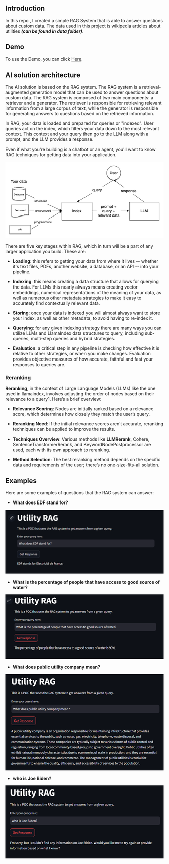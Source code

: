 ## Introduction

In this repo , I created a simple RAG System that is able to answer questions about custom data. The data used in this project is wikipedia articles about utilities ***(can be found in data folder)***.

## Demo

To use the Demo, you can click [Here](https://avertra-rag.streamlit.app/).

## AI solution architecture

The AI solution is based on the RAG system. The RAG system is a retrieval-augmented generation model that can be used to answer questions about custom data. The RAG system is composed of two main components: a retriever and a generator. The retriever is responsible for retrieving relevant information from a large corpus of text, while the generator is responsible for generating answers to questions based on the retrieved information.

In RAG, your data is loaded and prepared for queries or "indexed". User queries act on the index, which filters your data down to the most relevant context. This context and your query then go to the LLM along with a prompt, and the LLM provides a response.

Even if what you're building is a chatbot or an agent, you'll want to know RAG techniques for getting data into your application.

![alt text](general_rag_system.png)

There are five key stages within RAG, which in turn will be a part of any larger application you build. These are:

* **Loading**: this refers to getting your data from where it lives -- whether it's text files, PDFs, another website, a database, or an API -- into your pipeline.

* **Indexing**: this means creating a data structure that allows for querying the data. For LLMs this nearly always means creating vector embeddings, numerical representations of the meaning of your data, as well as numerous other metadata strategies to make it easy to accurately find contextually relevant data.

* **Storing**: once your data is indexed you will almost always want to store your index, as well as other metadata, to avoid having to re-index it.

* **Querying**: for any given indexing strategy there are many ways you can utilize LLMs and LlamaIndex data structures to query, including sub-queries, multi-step queries and hybrid strategies.

* **Evaluation**: a critical step in any pipeline is checking how effective it is relative to other strategies, or when you make changes. Evaluation provides objective measures of how accurate, faithful and fast your responses to queries are.

### Reranking

**Reranking**, in the context of Large Language Models (LLMs) like the one used in llamaindex, involves adjusting the order of nodes based on their relevance to a query1. Here’s a brief overview:

* **Relevance Scoring**: Nodes are initially ranked based on a relevance score, which determines how closely they match the user’s query.
  
* **Reranking Need**: If the initial relevance scores aren’t accurate, reranking techniques can be applied to improve the results.
  
* **Techniques Overview**: Various methods like **LLMRerank**, Cohere, SentenceTransformerRerank, and KeywordNodePostprocessor are used, each with its own approach to reranking.
  
* **Method Selection**: The best reranking method depends on the specific data and requirements of the user; there’s no one-size-fits-all solution.

## Examples

Here are some examples of questions that the RAG system can answer:

* **What does EDF stand for?**

![alt text](Q1.png)

* **What is the percentage of people that have access to good source of water?**
  
![alt text](Q2.png)

* **What does public utility company mean?**

![alt text](Q3.png)

* **who is Joe Biden?**

![alt text](Q4.png)

